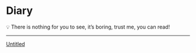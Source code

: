 # Diary

<aside>
💡 There is nothing for you to see, it’s boring, trust me, you can read!

</aside>

---

[Untitled](Diary%20dcc3763b9616438b93d8125660c78f53/Untitled%20Database%20e8af8f9a79a546f7a90456d8ba7f2570.csv)